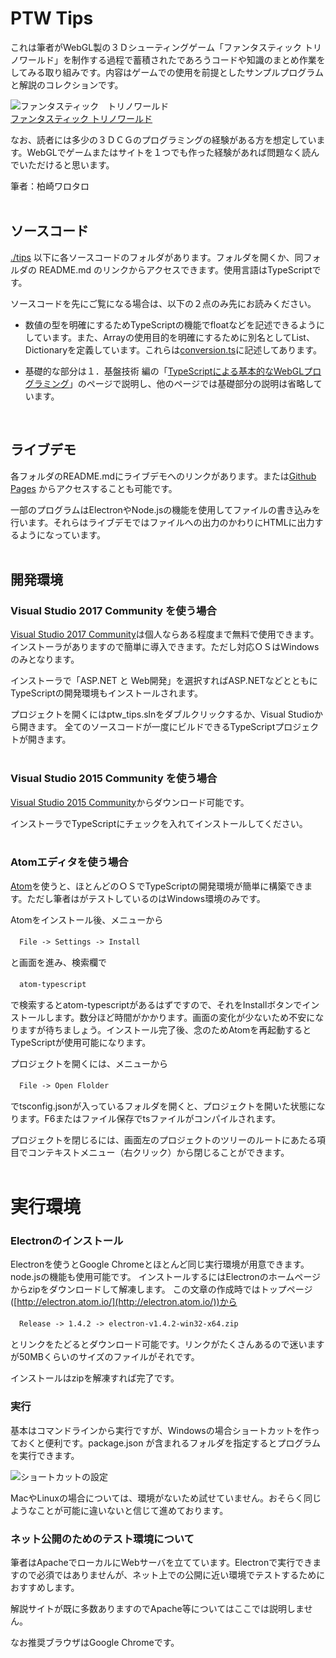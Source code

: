 # PTW Tips

これは筆者がWebGL製の３Ｄシューティングゲーム「ファンタスティック トリノワールド」を制作する過程で蓄積されたであろうコードや知識のまとめ作業をしてみる取り組みです。内容はゲームでの使用を前提としたサンプルプログラムと解説のコレクションです。


![ファンタスティック　トリノワールド](https://raw.github.com/wiki/warotarock/ptw_tips/images/ptw_beta_ban016.jpg)  
[ファンタスティック トリノワールド](https://play.google.com/store/apps/details?id=com.warotarock.games.ptw001pro)

なお、読者には多少の３ＤＣＧのプログラミングの経験がある方を想定しています。WebGLでゲームまたはサイトを１つでも作った経験があれば問題なく読んでいただけると思います。

筆者：柏崎ワロタロ
<br />
<br />

## ソースコード

[./tips](./tips/) 以下に各ソースコードのフォルダがあります。フォルダを開くか、同フォルダの README.md のリンクからアクセスできます。使用言語はTypeScriptです。

ソースコードを先にご覧になる場合は、以下の２点のみ先にお読みください。

- 数値の型を明確にするためTypeScriptの機能でfloatなどを記述できるようにしています。また、Arrayの使用目的を明確にするために別名としてList<T>、Dictionary<T>を定義しています。これらは[conversion.ts](./tips/tips_core/conversion.ts)に記述してあります。

- 基礎的な部分は１．基盤技術 編の「[TypeScriptによる基本的なWebGLプログラミング](./tips/basic_webgl_ts/)」のページで説明し、他のページでは基礎部分の説明は省略しています。
<br />

## ライブデモ

各フォルダのREADME.mdにライブデモへのリンクがあります。または[Github Pages](https://warotarock.github.io/ptw_tips/tips/) からアクセスすることも可能です。

一部のプログラムはElectronやNode.jsの機能を使用してファイルの書き込みを行います。それらはライブデモではファイルへの出力のかわりにHTMLに出力するようになっています。
<br />
<br />

## 開発環境

### Visual Studio 2017 Community を使う場合

[Visual Studio 2017 Community](https://www.visualstudio.com/ja-jp/products/visual-studio-community-vs.aspx)は個人ならある程度まで無料で使用できます。インストーラがありますので簡単に導入できます。ただし対応ＯＳはWindowsのみとなります。

インストーラで「ASP.NET と Web開発」を選択すればASP.NETなどとともにTypeScriptの開発環境もインストールされます。

プロジェクトを開くにはptw_tips.slnをダブルクリックするか、Visual Studioから開きます。
全てのソースコードが一度にビルドできるTypeScriptプロジェクトが開きます。
<br />
<br />

### Visual Studio 2015 Community を使う場合

[Visual Studio 2015 Community](https://www.visualstudio.com/ja/vs/older-downloads/)からダウンロード可能です。

インストーラでTypeScriptにチェックを入れてインストールしてください。
<br />
<br />

### Atomエディタを使う場合

[Atom](https://atom.io/)を使うと、ほとんどのＯＳでTypeScriptの開発環境が簡単に構築できます。ただし筆者はがテストしているのはWindows環境のみです。

Atomをインストール後、メニューから

　`File -> Settings -> Install`

と画面を進み、検索欄で

　`atom-typescript`

で検索するとatom-typescriptがあるはずですので、それをInstallボタンでインストールします。数分ほど時間がかかります。画面の変化が少ないため不安になりますが待ちましょう。インストール完了後、念のためAtomを再起動するとTypeScriptが使用可能になります。

プロジェクトを開くには、メニューから

　`File -> Open Flolder`

でtsconfig.jsonが入っているフォルダを開くと、プロジェクトを開いた状態になります。F6またはファイル保存でtsファイルがコンパイルされます。

プロジェクトを閉じるには、画面左のプロジェクトのツリーのルートにあたる項目でコンテキストメニュー（右クリック）から閉じることができます。
<br />
<br />

# 実行環境

### Electronのインストール

Electronを使うとGoogle Chromeとほとんど同じ実行環境が用意できます。node.jsの機能も使用可能です。
インストールするにはElectronのホームページからzipをダウンロードして解凍します。
この文章の作成時ではトップページ ([http://electron.atom.io/](http://electron.atom.io/))から

　`Release -> 1.4.2 -> electron-v1.4.2-win32-x64.zip`

とリンクをたどるとダウンロード可能です。リンクがたくさんあるので迷いますが50MBくらいのサイズのファイルがそれです。

インストールはzipを解凍すれば完了です。

### 実行

基本はコマンドラインから実行ですが、Windowsの場合ショートカットを作っておくと便利です。package.json が含まれるフォルダを指定するとプログラムを実行できます。

![ショートカットの設定](https://raw.github.com/wiki/warotarock/ptw_tips/images/shortcut_setting001.jpg)  

MacやLinuxの場合については、環境がないため試せていません。おそらく同じようなことが可能に違いないと信じて進めております。

### ネット公開のためのテスト環境について

筆者はApacheでローカルにWebサーバを立てています。Electronで実行できますので必須ではありませんが、ネット上での公開に近い環境でテストするためにおすすめします。

解説サイトが既に多数ありますのでApache等についてはここでは説明しません。

なお推奨ブラウザはGoogle Chromeです。
